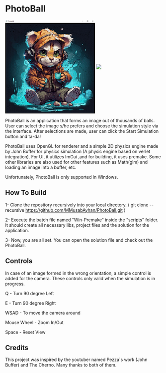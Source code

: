 # PhotoBall

<a target="blank"><img align="center" src="https://github.com/MMusabAyhan/PhotoBall/blob/main/screenshots/PicklePhotoBall.png?raw=true" height="300" /></a>
<a href="https://github.com/MMusabAyhan/PhotoBall/blob/main/screenshots/Pickle.gif?raw=true" target="blank"><img align="center" src="https://github.com/MMusabAyhan/PhotoBall/blob/main/screenshots/Pickle.gif?raw=true" height="300" /></a>

PhotoBall is an application that forms an image out of thousands of balls. User can select the image s/he prefers and choose the simulation style via the
interface. After selections are made, user can click the Start Simulation button and ta-da!

PhotoBall uses OpenGL for renderer and a simple 2D physics engine made by John Buffer for physics simulation (A physic engine based on verlet integration). For UI, it utilizes ImGui ,and for building, it uses premake.
Some other libraries are also used for other features such as Math(glm) and loading an image into a buffer, etc.

Unfortunately, PhotoBall is only supported in Windows.

## How To Build

1- Clone the repository recursively into your local directory. ( git clone --recursive https://github.com/MMusabAyhan/PhotoBall.git )

2- Execute the batch file named "Win-Premake" inside the "scripts" folder. It should create all necessary libs, project files and the solution for the application.

3- Now, you are all set. You can open the solution file and check out the PhotoBall.

## Controls

In case of an image formed in the wrong orientation, a simple control is added for the camera. These controls only valid when the simulation is in progress.

Q - Turn 90 degree Left

E - Turn 90 degree Right

WSAD - To move the camera around

Mouse Wheel - Zoom In/Out

Space - Reset View

## Credits

This project was inspired by the youtuber named Pezza`s work (John Buffer) and The Cherno. Many thanks to both of them.

